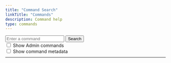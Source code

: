 ```yaml
---
title: "Command Search"
linkTitle: "Commands"
description: Command help
type: commands
---
```


<div class="container flex flex-row">
  <input placeholder="Enter a command" name="cmd-search" id="search-query" type="text" class="flex-grow h-10 mx-3 my-4 px-5 py-2.5 rounded-lg dark:bg-gray-600 bg-stone-700 text-black dark:text-white p-1">
  <button id="search-cmd-btn" class="text-white bg-primary-600 hover:bg-primary-800 focus:ring-4 focus:outline-none focus:ring-primary-300 font-medium rounded-lg text-sm px-5 py-2.5 text-center dark:focus:ring-primary-900 my-4">
    Search
  </button>
</div>

<div class="mx-3">
  <input class="accent-gray-500" type="checkbox" name="enable-admin" id="admin-cmds">
  <label class="text-gray-500" for="enable-admin">Show Admin commands</label>
</div>

<div class="mx-3">
  <input class="accent-gray-500" type="checkbox" name="showmeta" id="show-metadata">
  <label class="text-gray-500" for="showmeta">Show command metadata</label>
</div>

<hr style="margin-top: 10px; margin-bottom: 10px;">

<div id="search-results">
</div>